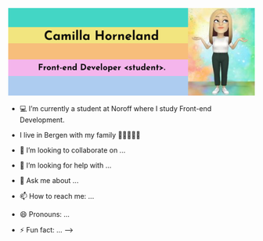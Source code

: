 <img  src="https://github.com/CamillaHorneland/CamillaHorneland/blob/main/GitHubProfile.png" alt="header with image and description">

- :computer: I’m currently a student at Noroff where I study Front-end Development.

- I live in Bergen with my family :raising_hand::man::girl::girl::girl:
- 👯 I’m looking to collaborate on ...
- 🤔 I’m looking for help with ...
- 💬 Ask me about ...
- 📫 How to reach me: ...
- 😄 Pronouns: ...
- ⚡ Fun fact: ...
-->
